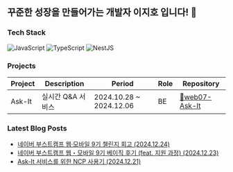 ## 꾸준한 성장을 만들어가는 개발자 이지호 입니다! 🤗

### Tech Stack
![JavaScript](https://shields.io/badge/JavaScript-F7DF1E?logo=JavaScript&logoColor=000)
![TypeScript](https://shields.io/badge/TypeScript-3178C6?logo=TypeScript&logoColor=FFF)
![NestJS](https://img.shields.io/badge/-NestJS-E0234E?logo=nestjs&logoColor=white)

### Projects

| Project | Description | Period | Role | Repository |
|---------|------------|--------|-------------------|------------|
| Ask-It | 실시간 Q&A 서비스 | 2024.10.28 ~ 2024.12.06 | BE | [🔗web07-Ask-It](https://github.com/boostcampwm-2024/web07-Ask-It) |









### Latest Blog Posts
- [네이버 부스트캠프 웹·모바일 9기 챌린지 회고 (2024.12.24)](https://velog.io/@wlgh1553/%EB%84%A4%EC%9D%B4%EB%B2%84-%EB%B6%80%EC%8A%A4%ED%8A%B8%EC%BA%A0%ED%94%84-%EC%9B%B9%EB%AA%A8%EB%B0%94%EC%9D%BC-9%EA%B8%B0-%EC%B1%8C%EB%A6%B0%EC%A7%80-%ED%9A%8C%EA%B3%A0)
- [네이버 부스트캠프 웹・모바일 9기 베이직 후기 (feat. 지원 과정) (2024.12.23)](https://velog.io/@wlgh1553/%EB%84%A4%EC%9D%B4%EB%B2%84-%EB%B6%80%EC%8A%A4%ED%8A%B8%EC%BA%A0%ED%94%84-%EC%9B%B9%E3%83%BB%EB%AA%A8%EB%B0%94%EC%9D%BC-9%EA%B8%B0-%EB%B2%A0%EC%9D%B4%EC%A7%81-%ED%9B%84%EA%B8%B0-feat.-%EC%A7%80%EC%9B%90-%EA%B3%BC%EC%A0%95)
- [Ask-It 서비스를 위한 NCP 사용기 (2024.12.21)](https://velog.io/@wlgh1553/Ask-It-%EC%84%9C%EB%B9%84%EC%8A%A4%EB%A5%BC-%EC%9C%84%ED%95%9C-NCP-%EC%82%AC%EC%9A%A9%EA%B8%B0)
